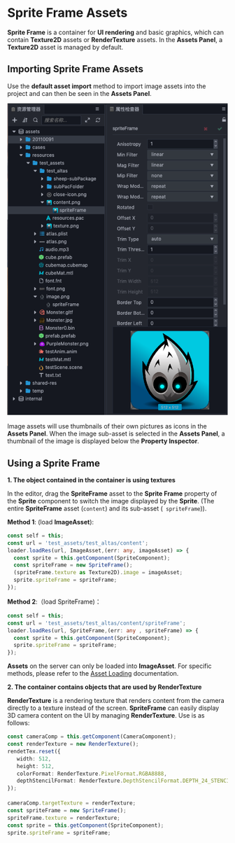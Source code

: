 # Sprite Frame Assets

__Sprite Frame__ is a container for __UI rendering__ and basic graphics, which can contain __Texture2D__ assets or __RenderTexture__ assets. In the __Assets Panel__, a __Texture2D__ asset is managed by default.

## Importing Sprite Frame Assets

Use the __default asset import__ method to import image assets into the project and can then be seen in the **Assets Panel**.

![imported texture](sprite-frame/imported_texture.png)

Image assets will use thumbnails of their own pictures as icons in the **Assets Panel**. When the image sub-asset is selected in the **Assets Panel**, a thumbnail of the image is displayed below the **Property Inspector**.

## Using a Sprite Frame

**1. The object contained in the container is using textures**

In the editor, drag the __SpriteFrame__ asset to the __Sprite Frame__ property of the **Sprite** component to switch the image displayed by the __Sprite__. (The entire __SpriteFrame__ asset (`content`) and its sub-asset (` spriteFrame`)).

__Method 1__: (load __ImageAsset__):

```typescript
const self = this;
const url = 'test_assets/test_altas/content';
loader.loadRes(url, ImageAsset,(err: any, imageAsset) => {
  const sprite = this.getComponent(SpriteComponent);
  const spriteFrame = new SpriteFrame();
  (spriteFrame.texture as Texture2D).image = imageAsset;
  sprite.spriteFrame = spriteFrame;
});
```

__Method 2__:（load SpriteFrame)：
```typescript
const self = this;
const url = 'test_assets/test_altas/content/spriteFrame';
loader.loadRes(url, SpriteFrame,(err: any , spriteFrame) => {
  const sprite = this.getComponent(SpriteComponent);
  sprite.spriteFrame = spriteFrame;
});
```

__Assets__ on the server can only be loaded into __ImageAsset__. For specific methods, please refer to the [Asset Loading](./load-assets.md) documentation.

**2. The container contains objects that are used by RenderTexture**

__RenderTexture__ is a rendering texture that renders content from the camera directly to a texture instead of the screen. __SpriteFrame__ can easily display 3D camera content on the UI by managing __RenderTexture__. Use is as follows:

```typescript
const cameraComp = this.getComponent(CameraComponent);
const renderTexture = new RenderTexture();
rendetTex.reset({
   width: 512,
   height: 512,
   colorFormat: RenderTexture.PixelFormat.RGBA8888,
   depthStencilFormat: RenderTexture.DepthStencilFormat.DEPTH_24_STENCIL_8
});

cameraComp.targetTexture = renderTexture;
const spriteFrame = new SpriteFrame();
spriteFrame.texture = renderTexture;
const sprite = this.getComponent(SpriteComponent);
sprite.spriteFrame = spriteFrame;
```

<!-- API 接口文档如下：
* [SpriteFrame 资源类型](https://docs.cocos.com/creator/2.1/api/zh/classes/SpriteFrame.html) -->
